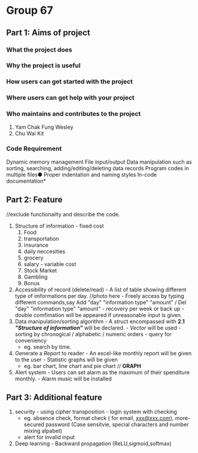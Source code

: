 # **Group 67**
## **Part 1: Aims of project**
### **What the project does**

### **Why the project is useful**  
### **How users can get started with the project**
### **Where users can get help with your project**
### **Who maintains and contributes to the project**
1. Yam Chak Fung Wesley
2. Chu Wai Kit
### **Code Requirement**
Dynamic memory management
File input/output
Data manipulation such as sorting, searching, adding/editing/deleting data records
Program codes in multiple files●
Proper indentation and naming styles
In-code documentation*
## **Part 2: Feature**
  //exclude functionailty and describe the code.
  1. Structure of information
    - fixed cost
      1. Food
      2. transportation
      3. insurance
      4. daily neccesities
      5. grocery
      6. salary
    - variable cost
      1. Stock Market
      2. Gambling
      5. Bonus
  2. Accessibility of record (delete/read)
    - A list of table showing different type of imformations per day.
    //photo here
    - Freely access by typing different commands,say Add "day" "information type" "amount" / Del "day" "information type" "amount"
    - recovery per week or back up 
    - double comfimation will be appeared if unreasonable input is given.
  3. Data manipulation/sorting algorithm
    - A struct encompassed with **2.1 _"Structure of information"_** will be declared.
    - *Vector <struct>* will be used
    - sorting by chronogical / alphabetic / numeric orders
    - query for conveniency 
      - eg. search by time. 
  4. Generate a *Report* to reader
    - An excel-like monthly report will be given to the user
    - Statistic graphs will be given 
      - eg. bar chart, line chart and pie chart 
    // **GRAPH**
  5. Alert system
    - Users can set alarm as the maximum of their spenditure monthly.
    - Alarm music will be installed
## **Part 3: Additional feature**
  1. security
    - using cipher transposition
    - login system with checking 
       - eg. absence check, format check ( for email, xxx@xxx.com), more-secured password (Case sensitvie, special characters and number mixing alpabet)
       - alert for invalid input
  2. Deep learning
    - Backward propagation (ReLU,sigmoid,softmax)

    
